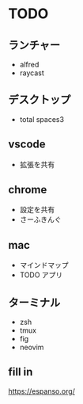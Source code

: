 # TODO

## ランチャー

- alfred
- raycast

## デスクトップ

- total spaces3

## vscode

- 拡張を共有

## chrome

- 設定を共有
- さーふきんぐ

## mac

- マインドマップ
- TODO アプリ

## ターミナル

- zsh
- tmux
- fig
- neovim

## fill in

https://espanso.org/
